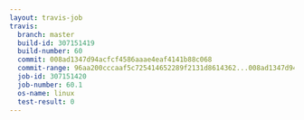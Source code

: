 ```yaml
---
layout: travis-job
travis:
  branch: master
  build-id: 307151419
  build-number: 60
  commit: 008ad1347d94acfcf4586aaae4eaf4141b88c068
  commit-range: 96aa200cccaaf5c725414652289f2131d8614362...008ad1347d94acfcf4586aaae4eaf4141b88c068
  job-id: 307151420
  job-number: 60.1
  os-name: linux
  test-result: 0
---
```

